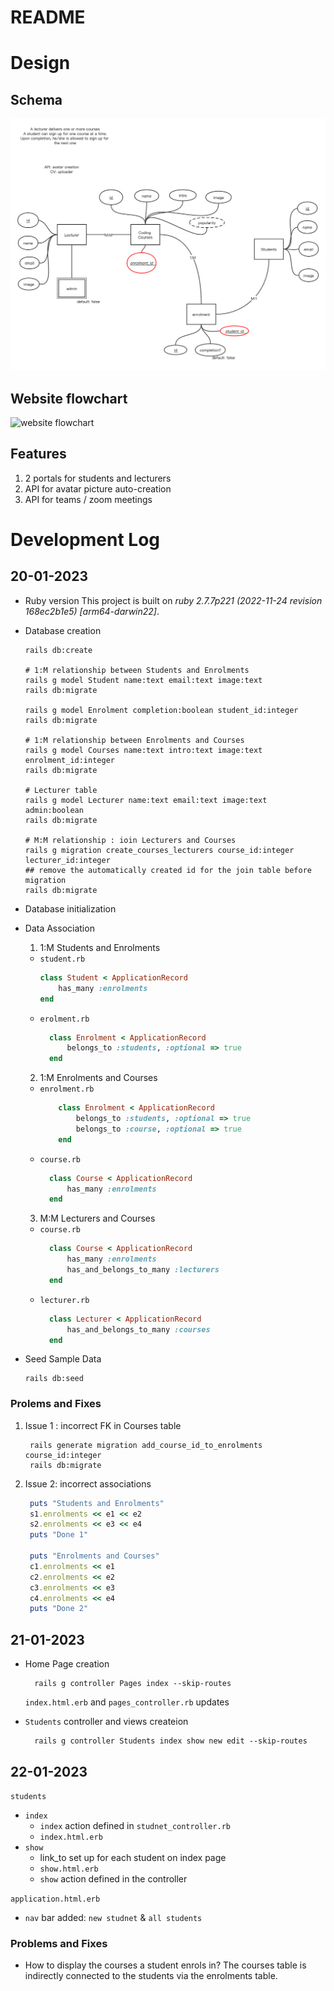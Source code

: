 # README

# Design 

## Schema 
![schema](app/assets/images/schema.png)
## Website flowchart 
![website flowchart](/study-on-demand/app/assets/images/flow%20chat.png)

## Features 
1. 2 portals for students and lecturers 
2. API for avatar picture auto-creation
3. API for teams / zoom meetings  

# Development Log 
## 20-01-2023
* Ruby version
  This project is built on *ruby 2.7.7p221 (2022-11-24 revision 168ec2b1e5) [arm64-darwin22]*. 

* Database creation
    ```shell
    rails db:create 

    # 1:M relationship between Students and Enrolments 
    rails g model Student name:text email:text image:text
    rails db:migrate

    rails g model Enrolment completion:boolean student_id:integer
    rails db:migrate 

    # 1:M relationship between Enrolments and Courses
    rails g model Courses name:text intro:text image:text enrolment_id:integer
    rails db:migrate 

    # Lecturer table 
    rails g model Lecturer name:text email:text image:text admin:boolean
    rails db:migrate 

    # M:M relationship : ioin Lecturers and Courses
    rails g migration create_courses_lecturers course_id:integer lecturer_id:integer
    ## remove the automatically created id for the join table before migration
    rails db:migrate

    ```
* Database initialization
* Data Association 
  1. 1:M Students and Enrolments
  - `student.rb` 
      ```ruby 
      class Student < ApplicationRecord
          has_many :enrolments
      end
      ```
  - `erolment.rb`
    ```ruby
      class Enrolment < ApplicationRecord
          belongs_to :students, :optional => true 
      end

    ```
  2. 1:M Enrolments and Courses 
  - `enrolment.rb`
      ```ruby
          class Enrolment < ApplicationRecord
              belongs_to :students, :optional => true 
              belongs_to :course, :optional => true 
          end
      ```
  - `course.rb`
    ```ruby
      class Course < ApplicationRecord
          has_many :enrolments
      end
    ```
  3. M:M Lecturers and Courses 
  - `course.rb`
    ```ruby
      class Course < ApplicationRecord
          has_many :enrolments
          has_and_belongs_to_many :lecturers
      end
    ```
  - `lecturer.rb`
    ```ruby
      class Lecturer < ApplicationRecord
          has_and_belongs_to_many :courses
      end
    ```
* Seed Sample Data 
    ```shell
    rails db:seed 
    ```



### Prolems and Fixes 
1. Issue 1 : incorrect FK in Courses table 
   ```shell
    rails generate migration add_course_id_to_enrolments course_id:integer
    rails db:migrate 
   ```
2. Issue 2: incorrect associations 
   ```ruby
    puts "Students and Enrolments"
    s1.enrolments << e1 << e2
    s2.enrolments << e3 << e4
    puts "Done 1"

    puts "Enrolments and Courses"
    c1.enrolments << e1
    c2.enrolments << e2
    c3.enrolments << e3
    c4.enrolments << e4
    puts "Done 2"
   ```

## 21-01-2023
* Home Page creation
  ```shell 
    rails g controller Pages index --skip-routes
  ```
  `index.html.erb` and `pages_controller.rb` updates 

* `Students` controller and views createion 
  ```shell
    rails g controller Students index show new edit --skip-routes 
  ```
## 22-01-2023
`students` 
- `index` 
  - `index` action defined in `studnet_controller.rb` 
  - `index.html.erb`
- `show` 
  - link_to set up for each student on index page 
  - `show.html.erb`
  - `show` action defined in the controller 

`application.html.erb` 
- `nav` bar added: `new studnet` & `all students`

### Problems and Fixes 
- How to display the courses a student enrols in? The courses table is indirectly connected to the students via the enrolments table. 